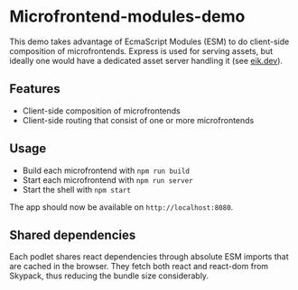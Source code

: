 # Microfrontend-modules-demo

This demo takes advantage of EcmaScript Modules (ESM) to do client-side composition of microfrontends. Express is used for serving assets, but ideally one would have a dedicated asset server handling it (see [eik.dev](https://eik.dev/)).

## Features

- Client-side composition of microfrontends
- Client-side routing that consist of one or more microfrontends

## Usage

- Build each microfrontend with `npm run build`
- Start each microfrontend with `npm run server`
- Start the shell with `npm start`

The app should now be available on `http://localhost:8080`.

## Shared dependencies

Each podlet shares react dependencies through absolute ESM imports that are cached in the browser. They fetch both react and react-dom from Skypack, thus reducing the bundle size considerably.
